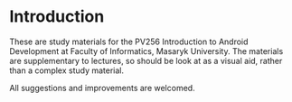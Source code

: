 # Introduction

These are study materials for the PV256 Introduction to Android Development at Faculty of Informatics, Masaryk University. The materials are supplementary to lectures, so should be look at as a visual aid, rather than a complex study material.

All suggestions and improvements are welcomed.

